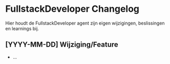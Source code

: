 # FullstackDeveloper Changelog

Hier houdt de FullstackDeveloper agent zijn eigen wijzigingen, beslissingen en learnings bij.

## [YYYY-MM-DD] Wijziging/Feature
- ... 